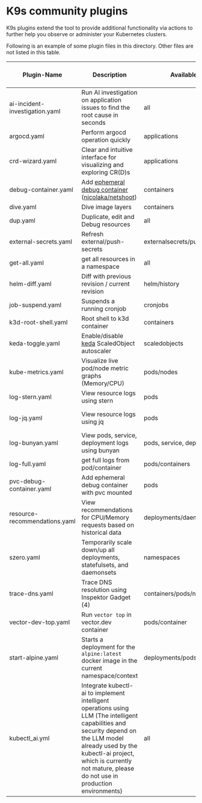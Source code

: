 # K9s community plugins

K9s plugins extend the tool to provide additional functionality via actions to further help you observe or administer
your Kubernetes clusters.

Following is an example of some plugin files in this directory. Other files are not listed in this table.

| Plugin-Name                    | Description                                                                               | Available on Views                  | Shortcut  | Kubectl plugin, external dependencies                                                 |
| ------------------------------ | ----------------------------------------------------------------------------------------- | ----------------------------------- | --------- | ------------------------------------------------------------------------------------- |
| ai-incident-investigation.yaml | Run AI investigation on application issues to find the root cause in seconds              | all                                 | Shift-h/o | [HolmesGPT](https://github.com/robusta-dev/holmesgpt)                                 |
| argocd.yaml                    | Perform argocd operation quickly                                                          | applications                        | Shift-r   | [ArgoCD](https://argo-cd.readthedocs.io/en/stable/getting_started/)                   |
| crd-wizard.yaml                | Clear and intuitive interface for visualizing and exploring CR(D)s                        | applications                        | Shift-w   | [crd-wizard](https://github.com/pehlicd/crd-wizard)                                   |
| debug-container.yaml           | Add [ephemeral debug container](1)<br>([nicolaka/netshoot](2))                            | containers                          | Shift-d   |                                                                                       |
| dive.yaml                      | Dive image layers                                                                         | containers                          | d         | [Dive](https://github.com/wagoodman/dive)                                             |
| dup.yaml                       | Duplicate, edit and Debug resources                                                       | all                                 | Shift-d/e/v | [dup](https://github.com/vash/dup)                                                  |
| external-secrets.yaml          | Refresh external/push-secrets                                                             | externalsecrets/pushsecrets         | Shift-R   |                                                                                       |
| get-all.yaml                   | get all resources in a namespace                                                          | all                                 | g         | [Krew](https://krew.sigs.k8s.io/), [ketall](https://github.com/corneliusweig/ketall/) |
| helm-diff.yaml                 | Diff with previous revision / current revision                                            | helm/history                        | Shift-D/Q | [helm-diff](https://github.com/databus23/helm-diff)                                   |
| job-suspend.yaml               | Suspends a running cronjob                                                                | cronjobs                            | Ctrl-s    |                                                                                       |
| k3d-root-shell.yaml            | Root shell to k3d container                                                               | containers                          | Shift-s   | [jq](https://stedolan.github.io/jq/)                                                  |
| keda-toggle.yaml               | Enable/disable [keda](3) ScaledObject autoscaler                                          | scaledobjects                       | Ctrl-N    |                                                                                       |
| kube-metrics.yaml              | Visualize live pod/node metric graphs (Memory/CPU)                                        | pods/nodes                          | m         | [kube-metics](https://github.com/bakito/kube-metrics)                                 |
| log-stern.yaml                 | View resource logs using stern                                                            | pods                                | Ctrl-l    |                                                                                       |
| log-jq.yaml                    | View resource logs using jq                                                               | pods                                | Ctrl-j    | kubectl-plugins/kubectl-jq                                                            |
| log-bunyan.yaml                | View pods, service, deployment logs using bunyan                                          | pods, service, deployment           | Ctrl-l    | [Bunyan](https://www.npmjs.com/package/bunyan)                                        |
| log-full.yaml                  | get full logs from pod/container                                                          | pods/containers                     | Ctrl-l    |                                                                                       |
| pvc-debug-container.yaml       | Add ephemeral debug container with pvc mounted                                            | pods                                | s         | kubectl                                                                               |
| resource-recommendations.yaml  | View recommendations for CPU/Memory requests based on historical data                     | deployments/daemonsets/statefulsets | Shift-k   | [Robusta KRR](https://github.com/robusta-dev/krr)                                     |
| szero.yaml                     | Temporarily scale down/up all deployments, statefulsets, and daemonsets                   | namespaces                          | Shift-d/u | [szero](https://github.com/jadolg/szero)                                              |
| trace-dns.yaml                 | Trace DNS resolution using Inspektor Gadget (4)                                           | containers/pods/nodes               | Shift-d   |                                                                                       |
| vector-dev-top.yaml            | Run `vector top` in vector.dev container                                                  | pods/container                      | h         | [vector top](https://vector.dev/highlights/2020-12-23-vector-top/)                    |
| start-alpine.yaml              | Starts a deployment for the `alpine:latest` docker image in the current namespace/context | deployments/pods                    | Ctrl-T    |                                                                                       |
| kubectl_ai.yml | Integrate kubectl-ai to implement intelligent operations using LLM (The intelligent capabilities and security depend on the LLM model already used by the kubectl-ai project, which is currently not mature, please do not use in production environments)  | all  | Ctrl-v   | [kubectl-ai](https://github.com/GoogleCloudPlatform/kubectl-ai)   |

[1]: https://kubernetes.io/docs/tasks/debug/debug-application/debug-running-pod/#ephemeral-container

[2]: https://github.com/nicolaka/netshoot

[3]: https://keda.sh/

[4]: https://inspektor-gadget.io/
